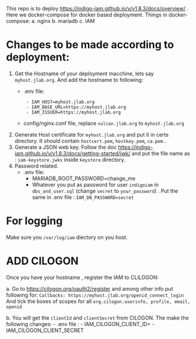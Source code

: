 This repo is to deploy https://indigo-iam.github.io/v/v1.8.3/docs/overview/ .
Here we docker-compose for docker based deployment.
Things in docker-compose:
a. nginx
b. mariadb
c. IAM

# Changes to be made according to deployment:
1. Get the Hostname of your deployment macchine, lets say `myhost.jlab.org`. And add the hostname to following:
    - .env file:

           - IAM_HOST=myhost.jlab.org
           - IAM_BASE_URL=https://myhost.jlab.org
           - IAM_ISSUER=https://myhost.jlab.org
    - config/nginx.conf file, replace `vulcan.jlab.org` to `myhost.jlab.org`
2. Generate Host certificate for  `myhost.jlab.org` and put it in certs directory. It should contain `hostcert.pem`, `hostkey.pem`, `ca.pem` .
3. Generate a JSON web key. Follow the doc https://indigo-iam.github.io/v/v1.8.3/docs/getting-started/jwk/ and put the file name as : `iam-keystore.jwks` inside `keystore` directory.
4. Password related.
   - .env file:
        - MARIADB_ROOT_PASSWORD=change_me
        - Whatever you put as password for user `indigoiam` in `dbs_and_user.sql` (change `secret` to `your_password`) . Put the same in
          .env file : `IAM_DB_PASSWORD=secret`
# For logging
   Make sure you `/var/log/iam` diectory on you host.
    
# ADD CILOGON 
  Once you have your hostname , register the IAM to CLILOGON:
  
   a. Go to https://cilogon.org/oauth2/register and among other info put following for:
      ```
      Callbacks: https://myhost.jlab.org/openid_connect_login
      ```
     And tick the boxes of scopes for all  `org.cilogon.userinfo, profile, email, openid`

  b. You will get the `clientId`  and `clientSecret` from CILOGON. The make the following changes:
     - .env file  :
           - IAM_CILOGON_CLIENT_ID=<clientId>
           - IAM_CILOGON_CLIENT_SECRET<clientSecret>
        
          


           
